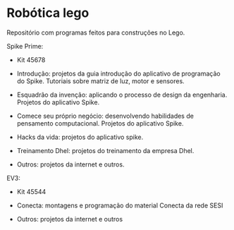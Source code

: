 # Robótica lego
Repositório com programas feitos para construções  no Lego.

Spike Prime:

- Kit 45678

- Introdução: projetos da guia introdução do aplicativo de programação do Spike. Tutoriais sobre matriz de luz, motor e sensores.
- Esquadrão da invenção: aplicando o processo de design da engenharia. Projetos do aplicativo Spike.
- Comece seu próprio negócio: desenvolvendo habilidades de pensamento computacional. Projetos do aplicativo Spike.
- Hacks da vida: projetos do aplicativo spike.
- Treinamento Dhel: projetos do treinamento da empresa Dhel.
- Outros: projetos da internet e outros.

EV3:

- Kit 45544

- Conecta: montagens e programação do material Conecta da rede SESI
- Outros: projetos da internet e outros

